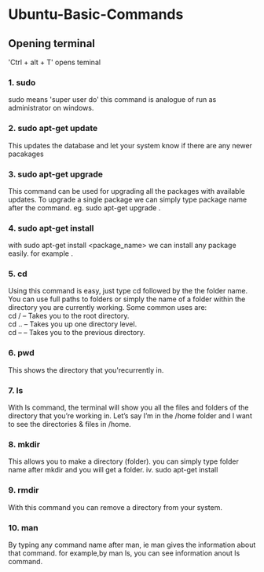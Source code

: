 # Ubuntu-Basic-Commands
## Opening terminal
'Ctrl + alt + T' opens teminal

### 1. sudo 
sudo means 'super user do' this command is analogue of run as administrator on windows.

### 2. sudo apt-get update
This updates the database and let your system know if there are any newer pacakages

### 3. sudo apt-get upgrade
This command can be used for upgrading all the packages with available updates. To upgrade a single package we can simply type package name after the command. eg. sudo apt-get upgrade <package name>.
  
### 4. sudo apt-get install
with sudo apt-get install <package_name> we can install any package easily. for example <sudo apt-get install python-pip>.
  
### 5. cd 
Using this command is easy, just type cd followed by the the folder name. You can use full paths to folders or simply the name of a folder within the directory you are currently working. Some common uses are:\
cd /  – Takes you to the root directory.\
cd .. – Takes you up one directory level.\
cd –  – Takes you to the previous directory.

### 6. pwd
This shows the directory that you'recurrently in.

### 7. ls
With ls command, the terminal will show you all the files and folders of the directory that you’re working in. Let’s say I’m in the /home folder and I want to see the directories & files in /home. 

### 8. mkdir
This allows you to make a directory (folder). you can simply type folder name after mkdir and you will get a folder.
 iv. sudo apt-get install
### 9. rmdir
With this command you can remove a directory from your system.

### 10. man
By typing any command name after man, ie man <command name> gives the information about that command. for example,by man ls, you can see information anout ls command.
